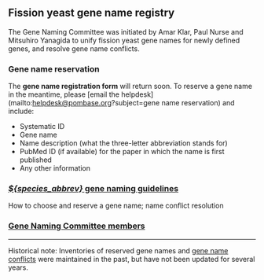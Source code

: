 ## Fission yeast gene name registry

The Gene Naming Committee was initiated by Amar Klar, Paul Nurse and
Mitsuhiro Yanagida to unify fission yeast gene names for newly defined
genes, and resolve gene name conflicts.

### Gene name reservation

The **gene name registration form** will return soon. To reserve a
gene name in the meantime, please 
[email the helpdesk](mailto:helpdesk@pombase.org?subject=gene name reservation)
and include:

 -  Systematic ID
 -  Gene name
 -  Name description (what the three-letter abbreviation stands for)
 -  PubMed ID (if available) for the paper in which the name is first published
 -  Any other information

### [*${species_abbrev}* gene naming guidelines](submit-data/gene-naming-guidelines)

How to choose and reserve a gene name; name conflict resolution

### [Gene Naming Committee members](submit-data/gene-naming-committee-members)

-----

Historical note: Inventories of reserved gene names and 
[gene name conflicts](submit-data/gene-name-conflicts) were maintained
in the past, but have not been updated for several years.
